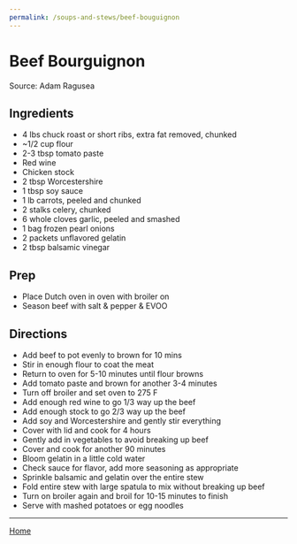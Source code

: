 ```yaml
---
permalink: /soups-and-stews/beef-bouguignon
---
```

# Beef Bourguignon

Source: Adam Ragusea

## Ingredients

- 4 lbs chuck roast or short ribs, extra fat removed, chunked
- ~1/2 cup flour
- 2-3 tbsp tomato paste
- Red wine
- Chicken stock
- 2 tbsp Worcestershire
- 1 tbsp soy sauce
- 1 lb carrots, peeled and chunked
- 2 stalks celery, chunked
- 6 whole cloves garlic, peeled and smashed
- 1 bag frozen pearl onions
- 2 packets unflavored gelatin
- 2 tbsp balsamic vinegar

## Prep

- Place Dutch oven in oven with broiler on
- Season beef with salt & pepper & EVOO

## Directions

- Add beef to pot evenly to brown for 10 mins
- Stir in enough flour to coat the meat
- Return to oven for 5-10 minutes until flour browns
- Add tomato paste and brown for another 3-4 minutes
- Turn off broiler and set oven to 275 F
- Add enough red wine to go 1/3 way up the beef
- Add enough stock to go 2/3 way up the beef
- Add soy and Worcestershire and gently stir everything
- Cover with lid and cook for 4 hours
- Gently add in vegetables to avoid breaking up beef
- Cover and cook for another 90 minutes
- Bloom gelatin in a little cold water
- Check sauce for flavor, add more seasoning as appropriate
- Sprinkle balsamic and gelatin over the entire stew
- Fold entire stew with large spatula to mix without breaking up beef
- Turn on broiler again and broil for 10-15 minutes to finish
- Serve with mashed potatoes or egg noodles

---

[Home](https://thomasjbarrett82.github.io)
